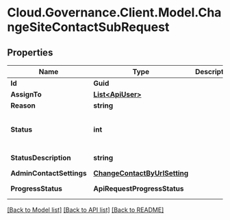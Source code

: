 # Cloud.Governance.Client.Model.ChangeSiteContactSubRequest
## Properties

Name | Type | Description | Notes
------------ | ------------- | ------------- | -------------
**Id** | **Guid** |  | [optional] 
**AssignTo** | [**List&lt;ApiUser&gt;**](ApiUser.md) |  | [optional] 
**Reason** | **string** |  | [optional] 
**Status** | **int** |  | [optional] [readonly] [default to 0]
**StatusDescription** | **string** |  | [optional] [readonly] 
**AdminContactSettings** | [**ChangeContactByUrlSetting**](ChangeContactByUrlSetting.md) |  | [optional] 
**ProgressStatus** | **ApiRequestProgressStatus** |  | [optional] [readonly] 

[[Back to Model list]](../README.md#documentation-for-models) [[Back to API list]](../README.md#documentation-for-api-endpoints) [[Back to README]](../README.md)

